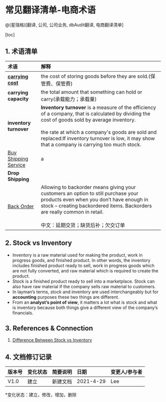 # 常见翻译清单-电商术语
@(星瑞格)[翻译, 公司, 公司业务, dbAudit翻译, 电商翻译清单]

[toc]



## 1. 术语清单

| 术语 |     解释|
| :-------- | :--------|
| **[carrying cost](https://www.educba.com/stock-vs-inventory/)**|   the cost of storing goods before they are sold.(保管费、保管费) |
|**carrying capacity**| the total amount that something can hold or carry(承载能力；承载量)|
|**inventory turnover**|**Inventory turnover** is a measure of the efficiency of a company, that is calculated by dividing the cost of goods sold by average inventory.<br><br>the rate at which a company's goods are sold and replaced:If inventory turnover is low, it may show that a company is carrying too much stock.|
|[Buy Shipping Service](https://www.ecomengine.com/blog/buy-shipping)| a|
|**Drop Shipping** |  |
|[Back Order](https://virtocommerce.com/glossary/what-is-backorder)| Allowing to backorder means giving your customers an option to still purchase your products even when you don’t have enough in stock – creating backordered items. Backorders are really common in retail.<br/><br>中文：延期交货；缺货后补；欠交订单 |



## 2. Stock vs Inventory

- Inventory is a raw material used for making the product, work in progress goods, and finished product. In other words, the inventory includes finished product ready to sell, work in progress goods which are not fully converted, and raw material which is required to create the product. 
-  Stock is a finished product ready to sell into a marketplace. Stock can also have raw material if the company sells raw material to customers.
-  In layman’s terms, stock and inventory are used interchangeably but for **accounting** purposes these two things are different. 
-  From an **analyst’s point of view**, it matters a lot what is stock and what is inventory because both things give a different view of the company’s financials.



## 3. References & Connection

1. [Difference Between Stock vs Inventory](https://www.educba.com/stock-vs-inventory/)



## 4. 文档修订记录

| 版本号|     变化状态|   简要说明|  日期	|   变更人/参与者   |
| :-------- | :--------| :------ |:------ |:------ |
| V1.0|   建立| 新建文档 |2021-4-29  | Lee|



*变化状态：建立，修改，增加，删除
